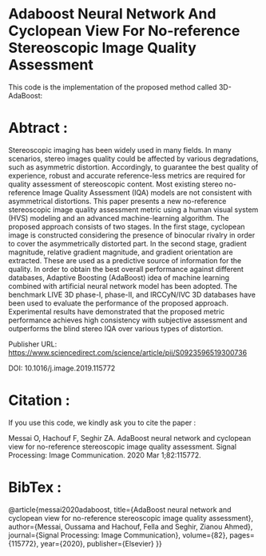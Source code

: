 # Adaboost Neural Network And Cyclopean View For No-reference Stereoscopic Image Quality Assessment

This code is the implementation of the proposed method called 3D-AdaBoost: 

# Abtract :

Stereoscopic imaging has been widely used in many fields. In many scenarios, stereo images quality could be affected by various degradations, such as asymmetric distortion. Accordingly, to guarantee the best quality of experience, robust and accurate reference-less metrics are required for quality assessment of stereoscopic content. Most existing stereo no-reference Image Quality Assessment (IQA) models are not consistent with asymmetrical distortions. This paper presents a new no-reference stereoscopic image quality assessment metric using a human visual system (HVS) modeling and an advanced machine-learning algorithm. The proposed approach consists of two stages. In the first stage, cyclopean image is constructed considering the presence of binocular rivalry in order to cover the asymmetrically distorted part. In the second stage, gradient magnitude, relative gradient magnitude, and gradient orientation are extracted. These are used as a predictive source of information for the quality. In order to obtain the best overall performance against different databases, Adaptive Boosting (AdaBoost) idea of machine learning combined with artificial neural network model has been adopted. The benchmark LIVE 3D phase-I, phase-II, and IRCCyN/IVC 3D databases have been used to evaluate the performance of the proposed approach. Experimental results have demonstrated that the proposed metric performance achieves high consistency with subjective assessment and outperforms the blind stereo IQA over various types of distortion.

Publisher URL: https://www.sciencedirect.com/science/article/pii/S0923596519300736

DOI: 10.1016/j.image.2019.115772

# Citation :

If you use this code, we kindly ask you to cite the paper :

Messai O, Hachouf F, Seghir ZA. AdaBoost neural network and cyclopean view for no-reference stereoscopic image quality assessment. Signal Processing: Image Communication. 2020 Mar 1;82:115772.

# BibTex :

@article{messai2020adaboost,
  title={AdaBoost neural network and cyclopean view for no-reference stereoscopic image quality assessment},
  author={Messai, Oussama and Hachouf, Fella and Seghir, Zianou Ahmed},
  journal={Signal Processing: Image Communication},
  volume={82},
  pages={115772},
  year={2020},
  publisher={Elsevier}
}}






